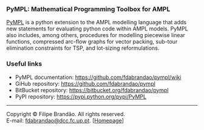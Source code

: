 ### PyMPL: Mathematical Programming Toolbox for AMPL

[PyMPL](https://github.com/fdabrandao/pympl) is a python extension to the AMPL modelling language that adds new statements for evaluating python code within AMPL models. PyMPL also includes, among others, procedures for modelling piecewise linear functions, compressed arc-flow graphs for vector packing, sub-tour elimination constraints for TSP, and lot-sizing reformulations.

### Useful links
* PyMPL documentation: <https://github.com/fdabrandao/pympl/wiki>
* GiHub repository: <https://github.com/fdabrandao/pympl>
* BitBucket repository: <https://bitbucket.org/fdabrandao/pympl>
* PyPI repository: <https://pypi.python.org/pypi/PyMPL>

***
Copyright © Filipe Brandão. All rights reserved.  
E-mail: <fdabrandao@dcc.fc.up.pt>. [[Homepage](http://www.dcc.fc.up.pt/~fdabrandao/)]